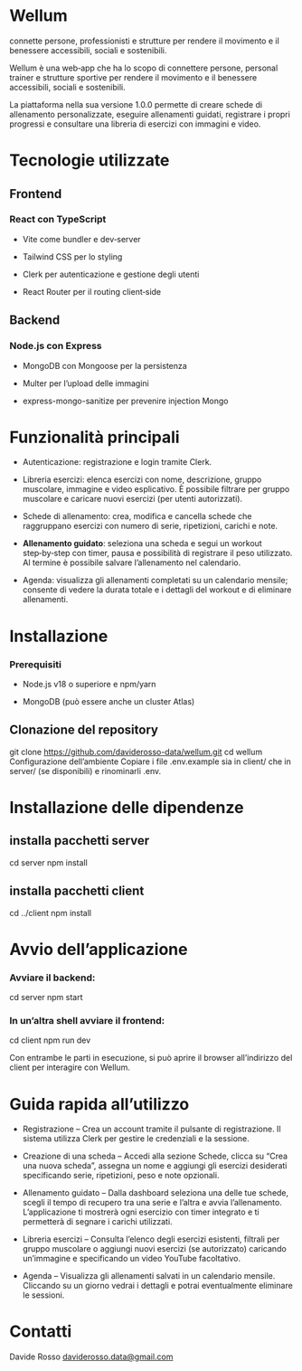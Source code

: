 # Wellum


connette persone, professionisti e strutture per rendere il movimento e il benessere accessibili, sociali e sostenibili.

Wellum è una web‑app che ha lo scopo di connettere persone, personal trainer e strutture sportive per rendere il movimento e il benessere accessibili, sociali e sostenibili. 

La piattaforma nella sua versione 1.0.0 permette di creare schede di allenamento personalizzate, eseguire allenamenti guidati, registrare i propri progressi e consultare una libreria di esercizi con immagini e video.

# Tecnologie utilizzate

## Frontend
### React con TypeScript

- Vite come bundler e dev‑server

- Tailwind CSS per lo styling

- Clerk per autenticazione e gestione degli utenti

- React Router per il routing client‑side

## Backend
### Node.js con Express

- MongoDB con Mongoose per la persistenza

- Multer per l’upload delle immagini

- express-mongo-sanitize per prevenire injection Mongo

# Funzionalità principali

- Autenticazione: registrazione e login tramite Clerk.

- Libreria esercizi: elenca esercizi con nome, descrizione, gruppo muscolare, immagine e video esplicativo. È possibile filtrare per gruppo muscolare e caricare nuovi esercizi (per utenti autorizzati).

- Schede di allenamento: crea, modifica e cancella schede che raggruppano esercizi con numero di serie, ripetizioni, carichi e note.

- **Allenamento guidato**: seleziona una scheda e segui un workout step‑by‑step con timer, pausa e possibilità di registrare il peso utilizzato. Al termine è possibile salvare l’allenamento nel calendario.

- Agenda: visualizza gli allenamenti completati su un calendario mensile; consente di vedere la durata totale e i dettagli del workout e di eliminare allenamenti.

# Installazione
### Prerequisiti

- Node.js v18 o superiore e npm/yarn

- MongoDB (può essere anche un cluster Atlas)

## Clonazione del repository

git clone https://github.com/daviderosso-data/wellum.git
cd wellum
Configurazione dell’ambiente
Copiare i file .env.example sia in client/ che in server/ (se disponibili) e rinominarli .env.


# Installazione delle dipendenze

## installa pacchetti server
cd server
npm install

## installa pacchetti client
cd ../client
npm install

# Avvio dell’applicazione
### Avviare il backend:

cd server
npm start

### In un’altra shell avviare il frontend:

cd client
npm run dev

Con entrambe le parti in esecuzione, si può aprire il browser all’indirizzo del client per interagire con Wellum.

# Guida rapida all’utilizzo

- Registrazione – Crea un account tramite il pulsante di registrazione. Il sistema utilizza Clerk per gestire le credenziali e la sessione.

- Creazione di una scheda – Accedi alla sezione Schede, clicca su “Crea una nuova scheda”, assegna un nome e aggiungi gli esercizi desiderati specificando serie, ripetizioni, peso e note opzionali.

- Allenamento guidato – Dalla dashboard seleziona una delle tue schede, scegli il tempo di recupero tra una serie e l’altra e avvia l’allenamento. L’applicazione ti mostrerà ogni esercizio con timer integrato e ti permetterà di segnare i carichi utilizzati.

- Libreria esercizi – Consulta l’elenco degli esercizi esistenti, filtrali per gruppo muscolare o aggiungi nuovi esercizi (se autorizzato) caricando un’immagine e specificando un video YouTube facoltativo.

- Agenda – Visualizza gli allenamenti salvati in un calendario mensile. Cliccando su un giorno vedrai i dettagli e potrai eventualmente eliminare le sessioni.

# Contatti
Davide Rosso
daviderosso.data@gmail.com 
